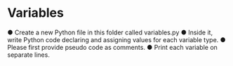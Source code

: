 # Variables

●	Create a new Python file in this folder called variables.py
●	Inside it, write Python code declaring and assigning values for each variable type.
●	Please first provide pseudo code as comments.
●	Print each variable on separate lines.
